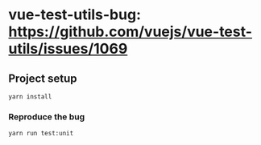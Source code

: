 # vue-test-utils-bug: https://github.com/vuejs/vue-test-utils/issues/1069

## Project setup
```
yarn install
```

### Reproduce the bug
```
yarn run test:unit
```
